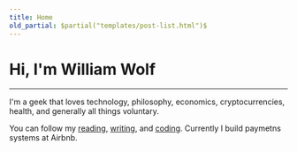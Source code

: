 ```yaml
---
title: Home
old_partial: $partial("templates/post-list.html")$
---
```


# Hi, I'm William Wolf
- - -

I'm a geek that loves technology, philosophy, economics, cryptocurrencies,
health, and generally all things voluntary.

You can follow my [reading](), [writing](), and [coding]().  Currently I
build paymetns systems at Airbnb.